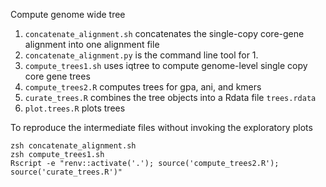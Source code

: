 Compute genome wide tree

1. `concatenate_alignment.sh` concatenates the single-copy core-gene alignment into one alignment file
2. `concatenate_alignment.py` is the command line tool for 1.
3. `compute_trees1.sh` uses iqtree to compute genome-level single copy core gene trees
4. `compute_trees2.R` computes trees for gpa, ani, and kmers
5. `curate_trees.R` combines the tree objects into a Rdata file `trees.rdata`
6. `plot.trees.R` plots trees

To reproduce the intermediate files without invoking the exploratory plots

```
zsh concatenate_alignment.sh
zsh compute_trees1.sh
Rscript -e "renv::activate('.'); source('compute_trees2.R'); source('curate_trees.R')"
```
